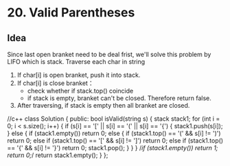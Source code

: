 # 20. Valid Parentheses

## Idea
Since last open branket need to be deal frist, we'll solve this problem by LIFO which is stack.
Traverse each char in string
1. If char[i] is open branket, push it into stack.
2. If char[i] is close branket：    
    * check whether if stack.top() coincide
    * if stack is empty, branket can't be closed. Therefore return false.
3. After traversing, if stack is empty then all branket are closed.


//c++
class Solution {
public:
    bool isValid(string s) {
        stack<char> stack1;
        for (int i = 0; i < s.size(); i++) {
            if (s[i] == '[' || s[i] == '(' || s[i] == '{') {
                stack1.push(s[i]);
            } else {
                if (stack1.empty()) return 0;
                else {
                    if (stack1.top() == '(' && s[i] != ')') return 0;
                    else if (stack1.top() == '[' && s[i] != ']') return 0;
                    else if (stack1.top() == '{' && s[i] != '}') return 0;
                    stack1.pop();
                } 
            }
        }
        /*if (stack1.empty()) return 1;
        return 0;*/
        return stack1.empty();
    }
};

